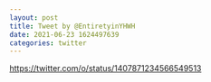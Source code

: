 ```yaml
--- 
layout: post 
title: Tweet by @EntiretyinYHWH 
date: 2021-06-23 1624497639 
categories: twitter 
--- 
```

https://twitter.com/o/status/1407871234566549513